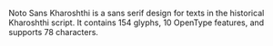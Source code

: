 Noto Sans Kharoshthi is a sans serif design for texts in the historical Kharoshthi script. It contains 154 glyphs, 10 OpenType features, and supports 78 characters.
